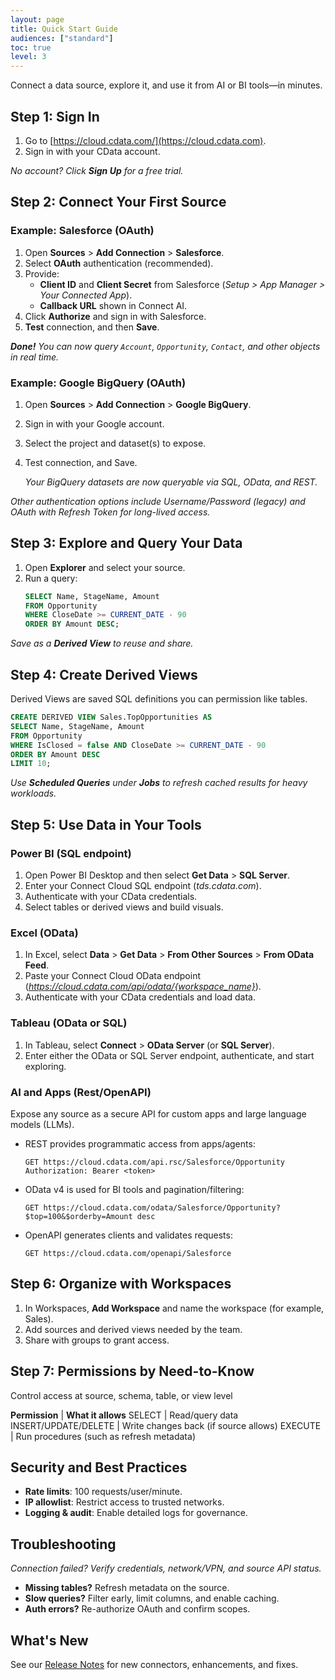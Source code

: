 ```yaml
---
layout: page
title: Quick Start Guide
audiences: ["standard"]
toc: true
level: 3
---
```


Connect a data source, explore it, and use it from AI or BI tools—in minutes.

## Step 1: Sign In

1. Go to [https://cloud.cdata.com/](https://cloud.cdata.com).
2. Sign in with your CData account. 

*No account? Click **Sign Up** for a free trial.*

## Step 2: Connect Your First Source

### Example: Salesforce (OAuth)

1. Open **Sources** > **Add Connection** > **Salesforce**.
2. Select **OAuth** authentication (recommended).
3. Provide:
   - **Client ID** and **Client Secret** from Salesforce (*Setup > App Manager > Your Connected App*).
   - **Callback URL** shown in Connect AI.
4. Click **Authorize** and sign in with Salesforce.
5. **Test** connection, and then **Save**.

***Done!*** *You can now query `Account`, `Opportunity`, `Contact`, and other objects in real time.*

### Example: Google BigQuery (OAuth)

1. Open **Sources** > **Add Connection** > **Google BigQuery**.
2. Sign in with your Google account.
3. Select the project and dataset(s) to expose.
4. Test connection, and Save.

   *Your BigQuery datasets are now queryable via SQL, OData, and REST.*

*Other authentication options include Username/Password (legacy) and OAuth with Refresh Token for long-lived access.*   

## Step 3: Explore and Query Your Data

1. Open **Explorer** and select your source.
2. Run a query: 
   ```sql
   SELECT Name, StageName, Amount
   FROM Opportunity
   WHERE CloseDate >= CURRENT_DATE - 90
   ORDER BY Amount DESC;
   ```

*Save as a ***Derived View*** to reuse and share.*   

## Step 4: Create Derived Views

Derived Views are saved SQL definitions you can permission like tables.

```sql
CREATE DERIVED VIEW Sales.TopOpportunities AS
SELECT Name, StageName, Amount
FROM Opportunity
WHERE IsClosed = false AND CloseDate >= CURRENT_DATE - 90
ORDER BY Amount DESC
LIMIT 10;
```

*Use ***Scheduled Queries*** under ***Jobs*** to refresh cached results for heavy workloads.*

## Step 5: Use Data in Your Tools

### Power BI (SQL endpoint)
1. Open Power BI Desktop and then select **Get Data** > **SQL Server**.
2. Enter your Connect Cloud SQL endpoint (*tds.cdata.com*).
3. Authenticate with your CData credentials.
4. Select tables or derived views and build visuals.

### Excel (OData)

1. In Excel, select **Data** > **Get Data** > **From Other Sources** > **From OData Feed**.
2. Paste your Connect Cloud OData endpoint (*https://cloud.cdata.com/api/odata/{workspace_name}*).
3. Authenticate with your CData credentials and load data.

### Tableau (OData or SQL)

1. In Tableau, select **Connect** > **OData Server** (or **SQL Server**).
2. Enter either the OData or SQL Server endpoint, authenticate, and start exploring.

### AI and Apps (Rest/OpenAPI)

Expose any source as a secure API for custom apps and large language models (LLMs).

- REST provides programmatic access from apps/agents:

  ```
  GET https://cloud.cdata.com/api.rsc/Salesforce/Opportunity
  Authorization: Bearer <token>
  ```

- OData v4 is used for BI tools and pagination/filtering:

  ```
  GET https://cloud.cdata.com/odata/Salesforce/Opportunity?$top=100&$orderby=Amount desc
  ```

- OpenAPI generates clients and validates requests:

  ```  
  GET https://cloud.cdata.com/openapi/Salesforce
  ```

## Step 6: Organize with Workspaces

1. In Workspaces, **Add Workspace** and name the workspace (for example, Sales).
2. Add sources and derived views needed by the team.
3. Share with groups to grant access.

## Step 7: Permissions by Need-to-Know

Control access at source, schema, table, or view level

**Permission** | **What it allows** 
SELECT | Read/query data 
INSERT/UPDATE/DELETE | Write changes back (if source allows)
EXECUTE | Run procedures (such as refresh metadata)

## Security and Best Practices

- **Rate limits**: 100 requests/user/minute.
- **IP allowlist**: Restrict access to trusted networks.
- **Logging & audit**: Enable detailed logs for governance.

## Troubleshooting

*Connection failed? Verify credentials, network/VPN, and source API status.*

- **Missing tables?** Refresh metadata on the source.
- **Slow queries?** Filter early, limit columns, and enable caching.
- **Auth errors?** Re-authorize OAuth and confirm scopes.

## What's New

See our [Release Notes](./ReleaseNotes.html) for new connectors, enhancements, and fixes.